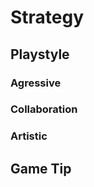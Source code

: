 Strategy
============

## Playstyle

### Agressive

### Collaboration

### Artistic

## Game Tip

##